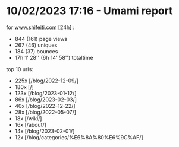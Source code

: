 # 10/02/2023 17:16 - Umami report
for www.shifeiti.com [24h] :

 - 844 (161) page views
 - 267 (46) uniques
 - 184 (37) bounces
 - 17h 1' 28'' (6h 14' 58'') totaltime


top 10 urls:
 - 225x [/blog/2022-12-09/]
 - 180x [/]
 - 123x [/blog/2023-01-12/]
 - 86x [/blog/2023-02-03/]
 - 40x [/blog/2022-12-22/]
 - 28x [/blog/2022-05-07/]
 - 18x [/wiki/]
 - 16x [/about/]
 - 14x [/blog/2023-02-01/]
 - 12x [/blog/categories/%E6%8A%80%E6%9C%AF/]



